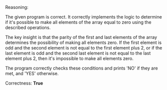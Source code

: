 Reasoning:

The given program is correct. It correctly implements the logic to determine if it's possible to make all elements of the array equal to zero using the described operations.

The key insight is that the parity of the first and last elements of the array determines the possibility of making all elements zero. If the first element is odd and the second element is not equal to the first element plus 2, or if the last element is odd and the second last element is not equal to the last element plus 2, then it's impossible to make all elements zero.

The program correctly checks these conditions and prints 'NO' if they are met, and 'YES' otherwise.

Correctness: **True**